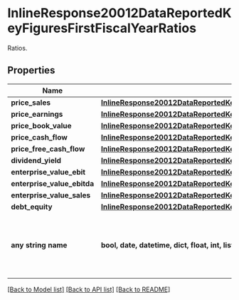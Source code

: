 # InlineResponse20012DataReportedKeyFiguresFirstFiscalYearRatios

Ratios.

## Properties
Name | Type | Description | Notes
------------ | ------------- | ------------- | -------------
**price_sales** | [**InlineResponse20012DataReportedKeyFiguresFirstFiscalYearRatiosPriceSales**](InlineResponse20012DataReportedKeyFiguresFirstFiscalYearRatiosPriceSales.md) |  | [optional] 
**price_earnings** | [**InlineResponse20012DataReportedKeyFiguresFirstFiscalYearRatiosPriceEarnings**](InlineResponse20012DataReportedKeyFiguresFirstFiscalYearRatiosPriceEarnings.md) |  | [optional] 
**price_book_value** | [**InlineResponse20012DataReportedKeyFiguresFirstFiscalYearRatiosPriceBookValue**](InlineResponse20012DataReportedKeyFiguresFirstFiscalYearRatiosPriceBookValue.md) |  | [optional] 
**price_cash_flow** | [**InlineResponse20012DataReportedKeyFiguresFirstFiscalYearRatiosPriceCashFlow**](InlineResponse20012DataReportedKeyFiguresFirstFiscalYearRatiosPriceCashFlow.md) |  | [optional] 
**price_free_cash_flow** | [**InlineResponse20012DataReportedKeyFiguresFirstFiscalYearRatiosPriceFreeCashFlow**](InlineResponse20012DataReportedKeyFiguresFirstFiscalYearRatiosPriceFreeCashFlow.md) |  | [optional] 
**dividend_yield** | [**InlineResponse20012DataReportedKeyFiguresFirstFiscalYearRatiosDividendYield**](InlineResponse20012DataReportedKeyFiguresFirstFiscalYearRatiosDividendYield.md) |  | [optional] 
**enterprise_value_ebit** | [**InlineResponse20012DataReportedKeyFiguresFirstFiscalYearRatiosEnterpriseValueEbit**](InlineResponse20012DataReportedKeyFiguresFirstFiscalYearRatiosEnterpriseValueEbit.md) |  | [optional] 
**enterprise_value_ebitda** | [**InlineResponse20012DataReportedKeyFiguresFirstFiscalYearRatiosEnterpriseValueEbitda**](InlineResponse20012DataReportedKeyFiguresFirstFiscalYearRatiosEnterpriseValueEbitda.md) |  | [optional] 
**enterprise_value_sales** | [**InlineResponse20012DataReportedKeyFiguresFirstFiscalYearRatiosEnterpriseValueSales**](InlineResponse20012DataReportedKeyFiguresFirstFiscalYearRatiosEnterpriseValueSales.md) |  | [optional] 
**debt_equity** | [**InlineResponse20012DataReportedKeyFiguresFirstFiscalYearRatiosDebtEquity**](InlineResponse20012DataReportedKeyFiguresFirstFiscalYearRatiosDebtEquity.md) |  | [optional] 
**any string name** | **bool, date, datetime, dict, float, int, list, str, none_type** | any string name can be used but the value must be the correct type | [optional]

[[Back to Model list]](../README.md#documentation-for-models) [[Back to API list]](../README.md#documentation-for-api-endpoints) [[Back to README]](../README.md)


